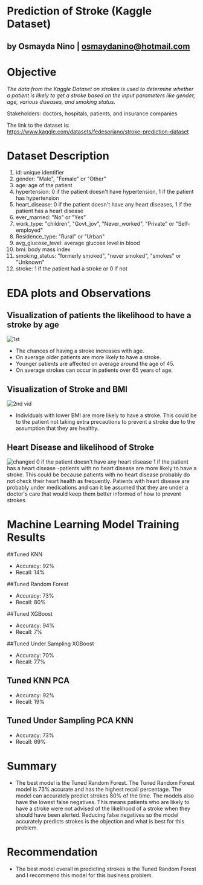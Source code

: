 # Prediction of Stroke (Kaggle Dataset)
## by Osmayda Nino | osmaydanino@hotmail.com

# **Objective**
*The data from the Kaggle Dataset on strokes is used to determine whether a patient is likely to get a stroke based on the input parameters like gender, age, various diseases, and smoking status.*

Stakeholders: doctors, hospitals, patients, and insurance companies


The link to the dataset is: https://www.kaggle.com/datasets/fedesoriano/stroke-prediction-dataset

# **Dataset Description**
1. id: unique identifier
2. gender: "Male", "Female" or "Other"
3. age: age of the patient
4. hypertension: 0 if the patient doesn't have hypertension, 1 if the patient has hypertension
5. heart_disease: 0 if the patient doesn't have any heart diseases, 1 if the patient has a heart disease
6. ever_married: "No" or "Yes"
7. work_type: "children", "Govt_jov", "Never_worked", "Private" or "Self-employed"
8. Residence_type: "Rural" or "Urban"
9. avg_glucose_level: average glucose level in blood
10. bmi: body mass index
11. smoking_status: "formerly smoked", "never smoked", "smokes" or "Unknown"
12. stroke: 1 if the patient had a stroke or 0 if not

# **EDA plots and Observations**
## Visualization of patients the likelihood to have a stroke by age
![1st](https://github.com/Osmayda/Modeling/assets/129660519/bbafc1ee-8524-45d8-a964-b64b769b3443)
- The chances of having a stroke increases with age.
- On average older patients are more likely to have a stroke.
- Younger patients are affected on average around the age of 45.
- On average strokes can occur in patients over 65 years of age.

## Visualization of Stroke and BMI
![2nd vid](https://github.com/Osmayda/Modeling/assets/129660519/bc5e8325-2b7b-4053-a5bc-3d760dd9d948)
- Individuals with lower BMI are more likely to have a stroke. This could be to the patient not taking extra precautions to prevent a stroke due to the assumption that they are healthy. 

## Heart Disease and likelihood of Stroke
![changed](https://github.com/Osmayda/Modeling/assets/129660519/de697b19-c614-440e-8198-6e94752b8573)
0 if the patient doesn't have any heart disease
1 if the patient has a heart disease
-patients with no heart disease are more likely to have a stroke. This could be because patients with no heart disease probably do not check their heart health as frequently. Patients with heart disease are probably under medications and can it be assumed that they are under a doctor's care that would keep them better informed of how to prevent strokes.


# **Machine Learning Model Training Results**
##Tuned KNN
- Accuracy: 92%
- Recall: 14%

##Tuned Random Forest 
- Accuracy: 73%
- Recall: 80%

##Tuned XGBoost
- Accuracy: 94%
- Recall: 7%

##Tuned Under Sampling XGBoost
- Accuracy: 70%
- Recall: 77%

## Tuned KNN PCA
- Accuracy: 92%
- Recall: 19%

## Tuned Under Sampling PCA KNN
- Accuracy: 73%
- Recall: 69%

# **Summary**
- The best model is the Tuned Random Forest. The Tuned Random Forest model is 73% accurate and has the highest recall percentage. The model can accurately predict strokes 80% of the time. The models also have the lowest false negatives. This means patients who are likely to have a stroke were not advised of the likelihood of a stroke when they should have been alerted. Reducing false negatives so the model accurately predicts strokes is the objection and what is best for this problem.


# **Recommendation**
- The best model overall in predicting strokes is the Tuned Random Forest and I recommend this model for this business problem. 
